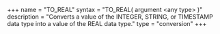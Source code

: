 +++
name = "TO_REAL"
syntax = "TO_REAL( argument &lt;any type&gt; )"
description = "Converts a value of the INTEGER, STRING, or TIMESTAMP data type into a value of the REAL data type."
type = "conversion"
+++

